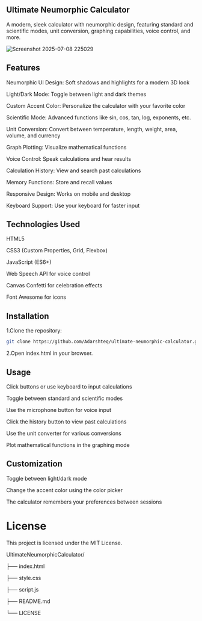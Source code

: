 ## Ultimate Neumorphic Calculator

A modern, sleek calculator with neumorphic design, featuring standard and scientific modes, unit conversion, graphing capabilities, voice control, and more.

![Screenshot 2025-07-08 225029](https://github.com/user-attachments/assets/7756e785-a2cd-41c6-a789-a9e84589cc12)

## Features

Neumorphic UI Design: Soft shadows and highlights for a modern 3D look

Light/Dark Mode: Toggle between light and dark themes

Custom Accent Color: Personalize the calculator with your favorite color

Scientific Mode: Advanced functions like sin, cos, tan, log, exponents, etc.

Unit Conversion: Convert between temperature, length, weight, area, volume, and currency

Graph Plotting: Visualize mathematical functions

Voice Control: Speak calculations and hear results

Calculation History: View and search past calculations

Memory Functions: Store and recall values

Responsive Design: Works on mobile and desktop

Keyboard Support: Use your keyboard for faster input

## Technologies Used

HTML5

CSS3 (Custom Properties, Grid, Flexbox)

JavaScript (ES6+)

Web Speech API for voice control

Canvas Confetti for celebration effects

Font Awesome for icons

## Installation

1.Clone the repository:

```bash
git clone https://github.com/Adarshteq/ultimate-neumorphic-calculator.git
```

2.Open index.html in your browser.

## Usage

Click buttons or use keyboard to input calculations

Toggle between standard and scientific modes

Use the microphone button for voice input

Click the history button to view past calculations

Use the unit converter for various conversions

Plot mathematical functions in the graphing mode

## Customization

Toggle between light/dark mode

Change the accent color using the color picker

The calculator remembers your preferences between sessions

# License

This project is licensed under the MIT License.

UltimateNeumorphicCalculator/

├── index.html

├── style.css

├── script.js

├── README.md

└── LICENSE
